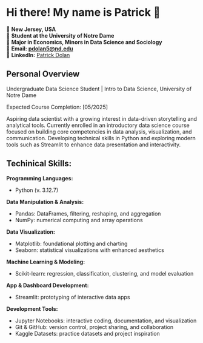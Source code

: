 # Hi there! My name is Patrick 👋

  📍 **New Jersey, USA**   
  🏫 **Student at the University of Notre Dame**   
  📝 **Major in Economics, Minors in Data Science and Sociology**   
  📧 **Email: pdolan5@nd.edu**    
  🔗 **LinkedIn:** [Patrick Dolan](https://www.linkedin.com/in/patrick-dolan-7923412a9/)

## Personal Overview

Undergraduate Data Science Student | Intro to Data Science, University of Notre Dame

Expected Course Completion: [05/2025]

Aspiring data scientist with a growing interest in data-driven storytelling and analytical tools. Currently enrolled in an introductory data science course focused on building core competencies in data analysis, visualization, and communication. Developing technical skills in Python and exploring modern tools such as Streamlit to enhance data presentation and interactivity.

## Techinical Skills:

**Programming Languages:**
- Python (v. 3.12.7)

**Data Manipulation & Analysis:**
- Pandas: DataFrames, filtering, reshaping, and aggregation
- NumPy: numerical computing and array operations

**Data Visualization:**
- Matplotlib: foundational plotting and charting
- Seaborn: statistical visualizations with enhanced aesthetics

**Machine Learning & Modeling:**
- Scikit-learn: regression, classification, clustering, and model evaluation

**App & Dashboard Development:**
- Streamlit: prototyping of interactive data apps

**Development Tools:**
- Jupyter Notebooks: interactive coding, documentation, and visualization
- Git & GitHub: version control, project sharing, and collaboration
- Kaggle Datasets: practice datasets and project inspiration

<!--
**pdolan32/pdolan32** is a ✨ _special_ ✨ repository because its `README.md` (this file) appears on your GitHub profile.

Here are some ideas to get you started:

- 🔭 I’m currently working on ...
- 🌱 I’m currently learning ...
- 👯 I’m looking to collaborate on ...
- 🤔 I’m looking for help with ...
- 💬 Ask me about ...
- 📫 How to reach me: ...
- 😄 Pronouns: ...
- ⚡ Fun fact: ...
-->

